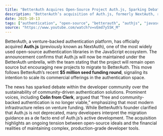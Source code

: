 ```yaml
---
title: "BetterAuth Acquires Open-Source Project Auth.js, Sparking Debate in the Dev Community"
description: "BetterAuth’s acquisition of Auth.js, formerly NextAuth, raises concerns about the future of open-source authentication and the growing dominance of VC-backed frameworks."
date: 2025-10-13
tags: ["authentication", "open-source", "betterauth", "authjs", "javascript"]
source: "https://www.youtube.com/watch?v=vEmd7y55K_M"
---
```


BetterAuth, a venture-backed authentication platform, has officially acquired **Auth.js** (previously known as NextAuth), one of the most widely used open-source authentication libraries in the JavaScript ecosystem. The announcement confirms that Auth.js will now be maintained under the BetterAuth umbrella, with the team stating that the project will remain open source but encouraging new projects to migrate to BetterAuth. This move follows BetterAuth’s recent **$5 million seed funding round**, signaling its intention to scale its commercial offerings in the authentication space.

The news has sparked debate within the developer community over the sustainability of community-driven authentication solutions. Prominent voices, including **Colin from Clerk**, argued that “free and community-backed authentication is no longer viable,” emphasizing that most modern infrastructure relies on venture funding. While BetterAuth’s founder clarified that Auth.js is not deprecated, many developers interpret the migration guidance as a de facto end of Auth.js’s active development. The acquisition highlights an ongoing tension between open-source ideals and the financial realities of maintaining complex, production-grade developer tools.